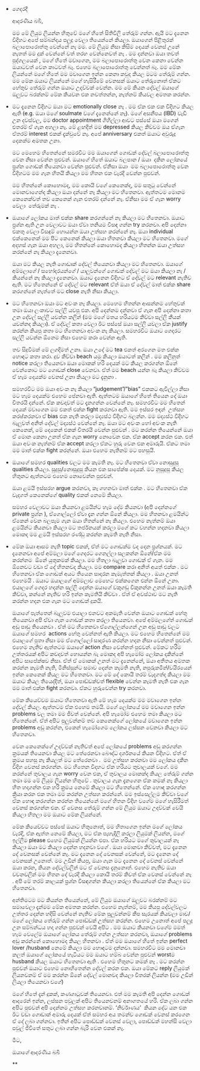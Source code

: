 - ගෙදරදී 
  
  ආදරණීය බබී,
  
  මම මේ ලියුම ලියන්න හිතුවේ මගේ හිතේ සිතිවිලි තේරුම් ගන්න. ඇයි මට දැනෙන විදිහට අපේ සම්බන්දය පලුදු වෙලා තියෙන්නේ කියලා. ඔයාගෙන් පිළිතුරක් බලාපොරොත්තු වෙන්නේ නෑ මම. මේ ලියුම නිසා කිසිම දෙයක් වෙනස් උනේ නැතත් මම දුක් වෙන්නේ වත් තරහ වෙන්නෙවත් නෑ . මම දන්නවා ඔයා තවත් පුද්ගලයෙක් , මගේ හිතේ මවාගෙන, මම බලාපොරොත්තු වෙන කෙනා වෙන්න ඔයාටවත් වෙන කාටවත් බෑ. එහෙම බලාපොරොත්තු වෙන්නත් බෑ. මම මේක ලියන්නේ මගේ හිතේ මම මවාගෙන ඉන්න කෙනා කවුද කියල මටම තේරුම් ගන්න. මම මේක ඔයාට ලියන්නේ මගේ හැසිරීමේ වෙනසක් ඔයාට තේරුනොත් ඒකට හේතුව තේරුම් ගන්න ඔයාට උදව්වක් වෙන්න. මම මේ කියන දේවල් ඔයාගේ ඔලුවට බරක්නම් මේක කියවන එක නවත්තන්න, නැත්නම් කියවල අමතක කරන්න.
- මට දැනෙන විදිහට ඔයා මට emotionally close නෑ . මම ඒක එක එක විදිහට කියල ඇති (e.g. ඔයා මගේ soulmate වගේ දැනෙන්නේ නෑ). මගේ අසනීපය (IBD) වැඩි උන දවස්වල, මම doctor appointment ගිහිල්ලා ආවට පස්සේ ඔයා මගෙන් එතරම් ඒ ගැන අහලා නෑ. මේ ළඟදිත් මම depressed කියල කිව්වම ඔය ඒගැන ඒතරම් interest එකක් දැක්වුවේ නෑ. අපේ anniversary එකත් ඔයාට අවුරුදු දෙකක්ම අමතක උනා.
  
  මට මෙහෙම හිතෙන්නේ සමරවිට මම ඔයාගෙන් ගොඩක් දේවල් බලාපොරොත්තු වෙන නිසා වෙන්න පුළුවන්. ඔයාගේ හිතේ ඔයාට බලපාන / ඔයා  දකින ලෝකයේ ප්‍රශ්න ගොඩක් තියෙනවා වෙන්න පුළුවන්. ඒනිසා ඔයා  මම බලාපොරොත්තු වෙන විදිහටම මම ගැන හිතයි කියලා මම හිතන එක වැරදි වෙන්න පුළුවන්.
  
  මම හිතන්නේ කොහොමද, මම කොයි වගේ කෙනෙක්ද, මම සතුටු වෙන්නේ මොනවාගෙන්ද කියලා ඔයා දන්නේ නෑ කියලා මට හිතෙනවා. ඇත්තටම මොනම කෙනෙක්වත් තව කෙනෙක් ගැන එතරම් දන්නේ නෑ. ඒනිසා මම ඒ ගැන worry වෙලා  තේරුමක් නෑ .
- ඔයාගේ ලෝකය මාත් එක්ක share කරගන්නේ නෑ කියලා මට හිතෙනවා. ඔයාට ප්‍රශ්න ඇති උන වෙලාවට ඔයා ඒවා තනියම විසඳ ගන්න try කරනවා. අපි දෙන්නා එකතු වෙලා විසඳුම් හොයන්න ඔයා උත්සහ කරන්නේ නෑ. ඔයා individual එක්කෙනෙක් මම පිට කෙනෙක් කියලා ඔයා හිතනවා කියලා මට හිතෙනවා. මගේ අදහස් ගැන ඔයා අහලා, මම හිතන්නේ කොහොමද කියලා හිතන්න ඔයා උත්සහ කරන්නේ නෑ කියලා දැනෙනවා.
  
  ඔයා මට කියල නැති ගොඩාක් දේවල් තියෙනවා කියලා මට හිතෙනවා. ඔයාගේ අම්මලාගේ / සහෝදරයන්ගේ / යාලුවන්ගේ ගොඩක් දේවල් මට ඔයා කියලා නෑ / කියන්නේ නෑ කියලා දැනෙනවා. ඔයාට දැනෙන විදිහට ඒ දේවල් මට relevant නැතිව ඇති. මට හිතෙන්නේ ඒ දේවල් මට relevant ඒත් ඔයා ඒ දේවල් මාත් එක්ක share කරගන්නේ නැත්තේ මට close නැති නිසා කියලා.
- මට හිතෙනවා ඔයා මට අවංක නෑ කියලා. මෙහෙම හිතන්න ආසන්නම හේතුවක් තමා ඔයා ලංකාවට සල්ලි යවපු එක. අපි දෙන්නම දන්නවා ඒ ගැන අපි දෙන්නා කතා උන දේවල් සල්ලි යවන්න කලින් (මම මගේ මතය හරියටම කිව්වා සල්ලි කීයක් යවන්නද කියලා). ඒ දේවල් කතා වෙලා ඊට පස්සේ ඔයා සල්ලි යවලා ඒක justify කරන්න කියපු කතා මට හිතෙනවා අවංක නෑ කියලා. සමහරවිට ඔයාට ගෙදරට සල්ලි යවන්න ඕනෙම නිසා එහෙම කරා වෙන්න ඇති. 
  
  තව සිදුවීමක් මේ ලගදිමත් උනා. ඔයා උදේ මට tea එකත් අරගෙන මත එක්ක හොඳට කතා කරා. දුව කිව්වා beach යමු කියලා ඔයාටත් කලින් . මම කලිනුත් notice කරලා තියෙනවා ඔයා මොකක් හරි දෙයක් මට කියල කරගන්න ඕනේ වෙන්කොට මට ගොඩක් close වෙනවා. ඒත් මම beach යන්න බෑ කියලා කිව්වම ඒ හැම දෙයක්ම වෙනස් උනා කියලා මට දැනුනා . 
  
  සමහරවිට මම ඔයා අවංක නෑ කියලා “judgement”/”bias” එකකට ඇවිල්ලා නිසා මට හැම දෙයක්ම එහෙම පේනවා ඇති. ඇත්තටම ඔයාගේ හිතේ තියෙන දේ ඔයා විතරයි දන්නේ. ඒක කවදාවත් මට දැනගන්න වෙන්නේ නෑ. සමහරවිට මම හිතෙන් දෙයක් මවාගෙන මම එකත් එක්ක fight කරනවා ඇති. මම ඉස්සර ඉඳන්  උත්සහ කරා/කරනවා ඒ bias එක නැති කරලා මද්‍යස්ථ විදිහට බලන්න. මම මද්‍යස්ථ විදිහට බැලුවත් අනිත් දේවල් මද්‍යස්ථ වෙන්නේ නෑ. ඔයා මට අවංක හෝ අවංක නැති කෙනෙක්, මේ දෙකෙන් එකක් විතරයි වෙන්න පුළුවන් . මට කරන්න තියෙන්නේ ඔයා ඒ මොන කෙනා උනත් ඒක ගැන worry නොවෙන එක. ඒක accept කරන එක. එත් ඔයා අවංක නැත්නම් ඒක accept කරලා ඒකට හුරු වෙන එක අමාරුයි. ඒකට තමා මම මාත් එක්ක fight කරන්නේ. ඔයා එහෙම නැතිනම් මට පහසුයි.
- ඔයාගේ සමහර qualities වලට මම කැමති නෑ. මට හිතෙනවා ඒවා නොසුදුසු qualities කියලා. සුදුසු/නොසුදුසු කියන එක සාපේක්ෂ දෙයක්. මට නුසුදුසු කියල හිතුනට ඇත්තටම එහෙම නොවෙන්න පුළුවන්. 
  
  ඔයා ළමයි ඉස්සරහ argue කරනවා, කෑ ගහනවා මාත් එක්ක . මට හිතෙනවා ඒක වැදගත් කෙනෙක්ගේ quality එකක් නෙමේ කියලා.
  
  සමහර වෙලාවට ඔයා කියනවා ළමයින්ට හැම දේම කියනවා (අපි දෙන්නගේ private ප්‍රශ්න ), ඒගොල්ලෝ ඒවා දැන ගන්න ඕනේ කියලා. මම හිතනවා ළමයින්ට ඒකෙන් වෙන බලපෑම ගැන ඔයා හිතන්නේ නෑ කියලා. එහෙම නැත්නම් ඔයා ළමයින්ට කියනවා කියලා මට තර්ජනයක් කරලා මගේ කට වහන්න හදනවා කියලා මොකද මම ළමයි ඉස්සරහ රණ්ඩු කරන්න කැමති නැති නිසා.
- මේක ඔයා ආසම නැති topic එකක්, ඒත් මට ගොඩක්ම වද දෙන ප්‍රශ්නයක්. මට දැනෙනවා අපේ අම්මලා මගේ ගෙදරට ගෙනල්ලා සලකන්න ඕනේ/ඒක මම කරන්නම  ඕනේ යුතුකමක් කියලා. මම හිතලා බැලුවා ගොඩක් ඒ ගැන. මම ඕනෙවට වඩා ඒ දේ හිතනවද කියලා. මම compare කරා අනිත් අයත් එක්ක . මට හිතෙනවා ඒක ගොඩක් අයට තියෙන සාදාරන කැමැත්තක් කියලා . ඔයා උනත් එහෙමයි . ඔයාට ඔයාලගේ අම්මලාව මෙහෙට එක්කගෙන එන්න ඕනේ උනා. එයාලගේ ගෙදර හදන්න සල්ලි දෙන්න ඔයාගේ වකුගඩු විකුනන්න උනත් ඔයා කැමති කිව්වා, කන්නේ නැතිව හරි ඉන්න කැමතියි කිව්වා . ඒත් ඒ අවස්ථාව මට නැති කරන්න හදන එක ගැන මට ගොඩක් දුකයි. 
  
  ඔයාගේ පැත්තෙන් බැලුවම එයාලා එනවට අකමැති වෙන්න ඔයාට ගොඩක් හේතු තියෙනවා අපි ඒවා ගැන ගොඩක් කතා කරලා තියෙනවා. අපේ අම්මලගේත් ගොඩක් අඩු පාඩු තියෙනවා . ඒත් මට හිතෙනවා ඒගොල්ලන්ගෙන් උන අඩු පාඩු වලට ඔයාගේ සමහර  actions හේතු වෙන්නත් ඇති කියලා. මට එහෙම හිතෙන්නේ මම එයාලගේ පුතා නිසා මම ඒගොල්ලෝ සාදාරණ කරන්න හදන නිසා වෙන්නත් පුළුවන්. එහෙම නැතිව ඇත්තටම ඔයාගේ action නිසා වෙන්නත් පුළුවන්. මේකට හරිම උත්තරයක් අපිට කවදාවත් හොයන්න බැ මොකද අපි හැමෝම ලෝකය දකින්නේ අපිට සාපේක්ෂව නිසා. ඒත් ඒ මොකක් උනත් මට දැනෙන්නේ, ඔයා අතීතය අමතක කරන්න කැමති නැති, මිනිස්සුන්ට සමාව දෙන්න කැමති නැති, නපුරුකමින්/වයිරයෙන් ඉන්න කෙනෙක් කියල මට හිතෙනවා. මට මේ දේ කොයි තරම් වැදගත්ද කියලා මම ඔයාට කියල තියෙද්දිත්, ඔයා පොඩ්ඩක්වත් flexible වෙන්න කැමති නැති එක ගැන මම මාත් එක්ක fight කරනවා. ඒකට හුරුවෙන්න try කරනවා.
  
  මේක කියෙව්වම ඔයාට හිතෙනවා ඇති මේ හැම දෙයක්ම මම මවාගෙන ඉන්න දේවල් කියල. ඇත්තටම ඒක එහෙම තමයි. මගේ ලෝකයේ මම මවාගෙන ඉන්න problems වල තමා මම ජිවත් වෙන්නේ. අපි හැමෝම එහෙම තමා කියලා මට හිතෙන්නේ. ඒත් අපිට පුලුවන්නම් තව කෙනෙක්ගේ ලෝකයේ මවාගෙන ඉන්න problems අඩු කරන්න, එකෙන් හැමෝගෙම ලෝකය ලස්සන වෙනවා කියලා මට හිතෙනවා.
  
  වෙන කෙනෙක්ගේ උදව්වක් නැතිවත් අපේ ලෝකයේ problems අඩු කරගන්න ක්‍රමයක් තියෙනවා කියල මට තේරෙනවා බෞද්ධ දර්ශනයේ කියන විදිහට. ඒත් ඒ ක්‍රමය පහසු නෑ කියලත් මට තේරෙනවා .  මම උත්සහ කරනවා මම ලෝකය දකින විදිහ වෙනස් කරගන්න. මට හිතෙන විදහට ඒක හරියට තුවාලයක් වගේ. මම කරන්නේ තුවාලය ගැන worry වෙන එක, ඒ තුවාලය මොකක්ද කියල තේරුම් ගන්න තමා මම මේ ලියුම ලියන්න හිතුවේ . තුවාලය ගැන දැනගෙන ඒක කමක් නෑ කියලා හිත හදාගන්න එක හරි ක්‍රමය නෙමේ කියලා මට හිතෙන්නේ. ඒක හොඳ කරගන්න ක්‍රියා කරන එක තමා මම කරන්න උත්සහ කරන්නේ. මම ඉස්සෙල්ලම කිව්වා වගේ ඒක හොඳ කරගන්න කරන්න තියෙන්නේ මගේ හිතන විදිහ වගේම මගේ හැසිරීමත් වෙනස් කරගන්න එක. ඒ වෙනස තේරුම් ගන්න මේ ලියුම ඔයාට උදව්වක් වෙයි කියලා හිතලා මම ඔයාට මේක ලියන්නේ. 
  
  මේක කියෙව්වට පස්සේ ඔයාට හිතුනොත්, මම හිතාගෙන ඉන්න මගේ ලෝකය වැරදි, ඒක ඇත්ත නෙමේ කියලා, මට ඒක පැහැදිලි කරලා ලියුමක් ලියන්න, මගේ ඉල්ලීම please එහෙම ලියුමක් ලියන්න එපා. ඒක හරියට මගේ තුවාලයක් නෑ කියලා ඔයා මට කියලා දෙන්න හදනවා වගේ . ඔයා මොනවා කිව්වත්, මට දැනෙන දේ වෙනසක් වෙන්නේ නෑ. මට දැනෙන දේ වෙනසක් වෙන්නේ, මට දැනෙන දේ වෙනසක් උනොත්. මම උඩින් කියපු, ඔයා ගැන මට දැනෙන දේ වෙනස් වෙන්නේ ඔයා කරන, කියන දේවල්වලින් මට ඒ වෙනස දැනුනොත්. එහෙම නැතිව ඔයා වචනවලින් මම හිතන දේ වැරදි කියලා කොයි තරම් කිවත් ඒක වෙනස් වෙන්නේ නෑ . අපි මේ තරම් කාලයක් ප්‍රශ්න විසඳගන්න කියලා කරලා තියෙන්නේ ඒක කියලා මට හිතෙනවා.
  
  අන්තිමටම මට කියන්න තියෙන්නේ, මේ ලියුම ඔයාගේ ඔලුවට බරක්නම් මට සමාවෙලා දැන්මම මේක අමතක කරන්න. එහෙම නැත්නම්, මම කියපු දේවල්වලට උත්තර දෙන්න හදිසි වෙන්නේ නැතිව මේක පුලුවන්නම් කීප සැරයක් කියවලා මාව/මගේ ලෝකය තේරුම් ගන්න පොඩ්ඩක් උත්සහ කරන්න. එහෙම උනොත් අපේ පලුදු උන සම්බන්ධය හදා ගන්න පුළුවන් වෙයි අපිට . මම ඔයාට කියනවා වගේම මමත් හැම වෙලේම ඔයාගේ ලෝකය තේරුම් ගන්න උත්සහ කරනවා, ඔයාගේ problems අඩු කරන්නේ කොහොමද කියල හිතනවා . ඒත් මම ඔයාගේ හිතේ ඉන්න perfect lover /husband නෙමේ කියලා මම හොඳටම දන්නවා. සමහරවිට මම මොනවා කලත් ඔයාගේ ලෝකයේ හැටියට මම ඔයාට හම්බ වෙන්න පුළුවන් worstම  husband කියල ඔයාට හිතෙනවා ඇති . එහෙම හිතුනට කමක් නෑ . මට කරන්න පුළුවන් ඔයාට එහෙම නොහිතෙන්න දේවල් කරන එක. ඔයා මේකට reply ලියුමක් ලියනවනම් ඒ මම කරන්න ඕනේ දේවල් මොනවද කියලා විතරක් ලියන්න (මම උඩින් ලියලා තියෙනවා වගේ)
  
  මගේ හිතේ දැන් දුකක්, කණගාටුවක් තියෙනවා. එත් මම කැමති අපි දෙන්න ගොඩක් ආදරෙන් ඉන්න, ලස්සන පවුලක් අපිට තියෙනවනම් අනාගතයේ හරි. ඒක ලබා ගන්න අපිට පුළුවන් අපි දෙන්නම උත්සහ කරනවානම්. ‘නිර්වාණය’  කියන දේට යන එක ඊට වඩා ගොඩාක් අමාරු දෙයක් ඒත් සමහර අය තමන්ව ගොඩක් වෙනස් කරගෙන ඒ දේ ලබා ගන්නවා. ඉතින් අපිට පොඩ්ඩක් වෙනස් වෙලා, පොඩ්ඩක් මහන්සි වෙලා පවුල් ජිවිතේ සතුට ලබා ගන්න බැරි වෙන එකක් නෑ.
  
  මීට,
  
  ඔයාගේ ආදරණීය බබී 
  
  **
